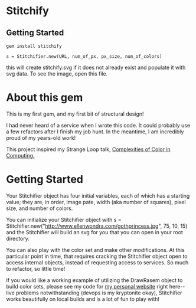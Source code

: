 # Stitchify

## Getting Started

`gem install stitchify`

`s = Stitchifier.new(URL, num_of_px, px_size, num_of_colors)`

this will create stitchify.svg if it does not already exist and populate it with svg data. To see the image, open this file.

# About this gem

This is my first gem, and my first bit of structural design!

I had never heard of a service when I wrote this code. It could probably use a few refactors after I finish my job hunt. In the meantime, I am incredibly proud of my years-old work!

This project inspired my Strange Loop talk, [Complexities of Color in Computing.](https://www.youtube.com/watch?v=VCvOwoeOgv8&feature=youtu.be)

# Getting Started

Your Stitchifier object has four initial variables, each of which has a starting value; they are, in order, image pate, width (aka number of squares), pixel size, and number of colors.

You can initialize your Stitchifier object with s = Stitchifier.new("http://www.ellenwondra.com/gothprincess.jpg", 75, 10, 15) and the Stitchifier will build an svg for you that you can open in your root directory.

You can also play with the color set and make other modifications. At this particular point in time, that requires cracking the Stitchifier object open to access internal objects, instead of requesting access to services. So much to refactor, so little time!

If you would like a working example of utilizing the DrawRasem object to build color sets, please see my code for [my personal website](https://github.com/ln1draw/new-personal-site/blob/master/app/controllers/stitchify_controller.rb) right here--live problems notwithstanding (devops is my kryptonite okay), Stitchifier works beautifully on local builds and is a lot of fun to play with!